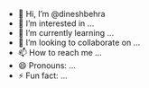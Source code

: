 - 👋 Hi, I’m @dineshbehra
- 👀 I’m interested in ...
- 🌱 I’m currently learning ...
- 💞️ I’m looking to collaborate on ...
- 📫 How to reach me ...
- 😄 Pronouns: ...
- ⚡ Fun fact: ...

<!---
dineshbehra/dineshbehra is a ✨ special ✨ repository because its `README.md` (this file) appears on your GitHub profile.
You can click the Preview link to take a look at your changes.
--->
